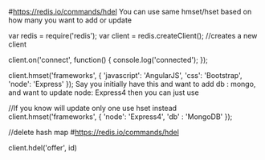 #https://redis.io/commands/hdel
You can use same hmset/hset based on how many you want to add or update

var redis = require('redis');
var client = redis.createClient(); //creates a new client

client.on('connect', function() {
    console.log('connected');
});

client.hmset('frameworks', {
    'javascript': 'AngularJS',
    'css': 'Bootstrap',
    'node': 'Express'
});
Say you initially have this and want to add db : mongo, and want to update node: Express4 then you can just use

//If you know will update only one use hset instead
client.hmset('frameworks', {
    'node': 'Express4',
    'db' : 'MongoDB'
});


//delete hash map 
#https://redis.io/commands/hdel

client.hdel('offer', id)
